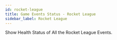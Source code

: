 ```yaml
---
id: rocket-league
title: Game Events Status - Rocket League
sidebar_label: Rocket League
---
```


Show Health Status of All the Rocket League Events.
